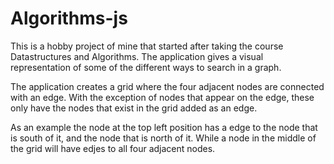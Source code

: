 # Algorithms-js
This is a hobby project of mine that started after taking the course Datastructures and Algorithms. The application gives a visual representation of some of the different ways to search in a graph.

The application creates a grid where the four adjacent nodes are connected with an edge. With the exception of nodes that appear on the edge, these only have the nodes that exist in the grid added as an edge. 

As an example the node at the top left position has a edge to the node that is south of it, and the node that is north of it. While a node in the middle of the grid will have edjes to all four adjacent nodes.